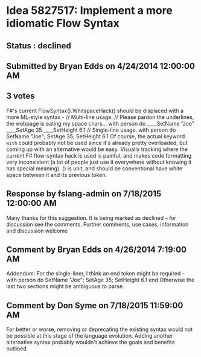 # Idea 5827517: Implement a more idiomatic Flow Syntax #

## Status : declined

## Submitted by Bryan Edds on 4/24/2014 12:00:00 AM

## 3 votes

F#'s current FlowSyntax().WhitspaceHack() should be displaced with a more ML-style syntax -
// Multi-line usage.
// Please pardon the underlines, the webpage is eating my space chars...
with person do
____SetName "Joe"
____SetAge 35
____SetHeight 6.1
// Single-line usage.
with person do SetName "Joe"; SetAge 35; SetHeight 6.1
Of course, the actual keyword `with` could probably not be used since it's already pretty overloaded, but coming up with an alternative would be easy.
Visually tracking where the current F# flow-syntax hack is used is painful, and makes code formatting very inconsistent (a lot of people just use it everywhere without knowing it has special meaning). () is unit, and should be conventional have white space between it and its previous token.

## Response by fslang-admin on 7/18/2015 12:00:00 AM

Many thanks for this suggestion. It is being marked as declined – for discussion see the comments.
Further comments, use cases, information and discussion welcome


## Comment by Bryan Edds on 4/26/2014 7:19:00 AM

Addendum:
For the single-liner, I think an end token might be required -
with person do SetName "Joe"; SetAge 35; SetHeight 6.1 end
Otherwise the last two sections might be ambiguous to parse.

## Comment by Don Syme on 7/18/2015 11:59:00 AM

For better or worse, removing or deprecating the existing syntax would not be possible at this stage of the language evolution. Adding another alternative syntax probably wouldn't achieve the goals and benefits outlined.
